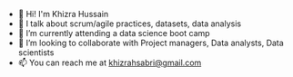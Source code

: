 - 👋 Hi! I'm Khizra Hussain  
- 👀 I talk about scrum/agile practices, datasets, data analysis
- 🌱 I’m currently attending a data science boot camp
- 💞️ I’m looking to collaborate with Project managers, Data analysts, Data scientists
- 📫 You can reach me at khizrahsabri@gmail.com 

<!---
Khizra3/Khizra3 is a ✨ special ✨ repository because its `README.md` (this file) appears on your GitHub profile.
You can click the Preview link to take a look at your changes.
--->
